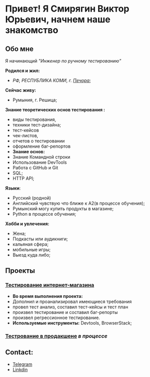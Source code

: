 # Привет! Я Смирягин Виктор Юрьевич, начнем наше знакомство

## Обо мне

Я начинающий *"Инженер по ручному тестированию"* 

**Родился и жил:** 
- *РФ, РЕСПУБЛИКА КОМИ, г. [Печора](https://eho.tb.ru/pechora-komi-republic)*;

**Сейчас живу:**

- Румыния, г. Решица;

**Знание теоретических основ тестирования :** 
- виды тестирования, 
- техники тест-дизайна; 
- тест-кейсов
- чек-листов, 
- отчетов о тестировании
- оформление баг-репортов
- **Знание основ:** 
- Знание Командной строки
- Использование DevTools
- Работа с GitHub и Git
- SQL;
- HTTP API;


**Языки**:
- Русский (родной)
- Английский чувствую что ближе к А2(в процессе обучения);
- Румынский могу купить продукты в    магазине;
- Python в процессе обучения; 

**Хобби и увлечения:**
- Жена;
- Подкасты или аудикниги;
- кальяная сфера;
- мобильные игры;
- Выезд куда либо;


## Проекты

### [Тестирование интернет-магазина](https://github.com/ViktorSmiryagin/qa-engineer-project-84) 


- **Во время выполнения проекта:**  
- Дополнил и проанализировал имеющиеся требования
- провел тест анализ, составил тест-кейсы и тест план
- произвел тестирование и составил баг-репорты
- произвел регрессионное тестирование.
- **Используемые инструменты:** Devtools, BrowserStack;


### [Тестрование в продакшене](https://github.com/ViktorSmiryagin/qa-engineer-project-85) *в процессе*










## **Contact**:


- [Telegram](https://t.me/EA7Owner)
- [Linkdin]()


